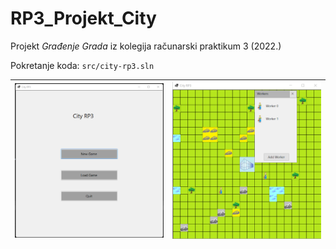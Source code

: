 # RP3_Projekt_City

Projekt _Građenje Grada_ iz kolegija računarski praktikum 3 (2022.)

Pokretanje koda: `src/city-rp3.sln`

![New game screen](/img/new_game_screen_512.png?raw=true) | ![Gameplay screen](/img/gameplay_screen_512.png?raw=true)
| ------------------------------------------------------- | -------------------------------------------------------- |


